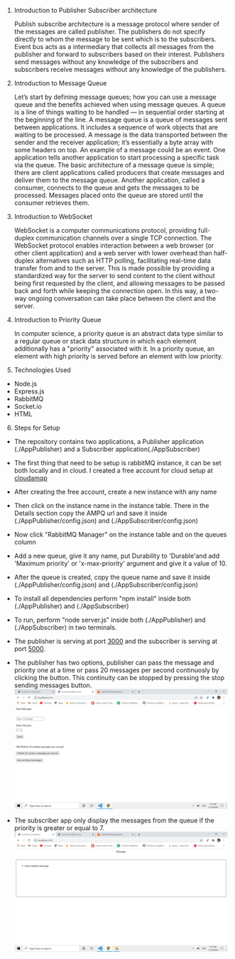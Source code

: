 1. Introduction to Publisher Subscriber architecture

   Publish subscribe architecture is a message protocol where sender of the messages are called publisher. The publishers do not specify directly to whom the message to be sent which is to the subscribers. Event bus acts as a intermediary that collects all messages from the publisher and forward to subscribers based on their interest. Publishers send messages without any knowledge of the subscribers and subscribers receive messages without any knowledge of the publishers.

2. Introduction to Message Queue

   Let’s start by defining message queues; how you can use a message queue and the benefits achieved when using message queues. A queue is a line of things waiting to be handled — in sequential order starting at the beginning of the line. A message queue is a queue of messages sent between applications. It includes a sequence of work objects that are waiting to be processed. A message is the data transported between the sender and the receiver application; it’s essentially a byte array with some headers on top. An example of a message could be an event. One application tells another application to start processing a specific task via the queue. The basic architecture of a message queue is simple; there are client applications called producers that create messages and deliver them to the message queue. Another application, called a consumer, connects to the queue and gets the messages to be processed. Messages placed onto the queue are stored until the consumer retrieves them.

3. Introduction to WebSocket

   WebSocket is a computer communications protocol, providing full-duplex communication channels over a single TCP connection. The WebSocket protocol enables interaction between a web browser (or other client application) and a web server with lower overhead than half-duplex alternatives such as HTTP polling, facilitating real-time data transfer from and to the server. This is made possible by providing a standardized way for the server to send content to the client without being first requested by the client, and allowing messages to be passed back and forth while keeping the connection open. In this way, a two-way ongoing conversation can take place between the client and the server.

4. Introduction to Priority Queue

   In computer science, a priority queue is an abstract data type similar to a regular queue or stack data structure in which each element additionally has a "priority" associated with it. In a priority queue, an element with high priority is served before an element with low priority.

5. Technologies Used

- Node.js
- Express.js
- RabbitMQ
- Socket.io
- HTML

6. Steps for Setup

- The repository contains two applications, a Publisher application (./AppPublisher) and a Subscriber application(./AppSubscriber)

- The first thing that need to be setup is rabbitMQ instance, it can be set both locally and in cloud. I created a free account for cloud setup at <a href="https://www.cloudamqp.com/">cloudamqp</a>

- After creating the free account, create a new instance with any name
- Then click on the instance name in the instance table. There in the Details section copy the AMPQ url and save it inside (./AppPublisher/config.json) and (./AppSubscriber/config.json)

- Now click "RabbitMQ Manager" on the instance table and on the queues column

- Add a new queue, give it any name, put Durability to 'Durable'and add 'Maximum priority' or 'x-max-priority' argument and give it a value of 10.

- After the queue is created, copy the queue name and save it inside (./AppPublisher/config.json) and (./AppSubscriber/config.json)

- To install all dependencies perform "npm install" inside both (./AppPublisher) and (./AppSubscriber)

- To run, perform "node server.js" inside both (./AppPublisher) and (./AppSubscriber)
  in two terminals.

- The publisher is serving at port <a href="http://localhost:3000/">3000</a> and the subscriber is serving at port
  <a href="http://localhost:5000/">5000</a>.

- The publisher has two options, publisher can pass the message and priority one at a time or pass 20 messages per second continuosly by clicking the button. This continuity can be stopped by pressing the stop sending messages button.
  <img src="./images/publisher.png" />

- The subscriber app only display the messages from the queue if the priority is greater or equal to 7.
  <img src="./images/subscriber.png" />
